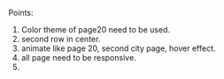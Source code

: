 Points:

1) Color theme of page20 need to be used.
2) second row in center.
3) animate like page 20, second city page, hover effect.
4) all page need to be responsive.
5) 